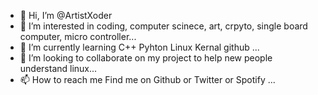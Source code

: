 - 👋 Hi, I’m @ArtistXoder
- 👀 I’m interested in coding, computer scinece, art, crpyto, single board computer, micro controller...
- 🌱 I’m currently learning C++ Pyhton Linux Kernal github ...
- 💞️ I’m looking to collaborate on my project to help new people understand linux...
- 📫 How to reach me  Find me on Github or Twitter or Spotify ...

<!---
ArtistXoder/ArtistXoder is a ✨ special ✨ repository because its `README.md` (this file) appears on your GitHub profile.
You can click the Preview link to take a look at your changes.
--->
